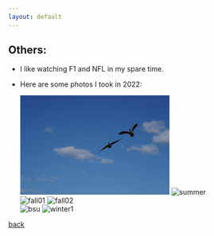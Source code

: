 ```yaml
---
layout: default
---
```


## Others:

* I like watching F1 and NFL in my spare time.

* Here are some photos I took in 2022:

  <img src="photos/2022/spring01.JPG" alt="spring1" width="300" height="200"/>
  
  <img src="photos/2022/summer.JPG" alt="summer" width="300" height="200"/>
 
  <br />
  
  <img src="photos/2022/fall01.JPG" alt="fall01" width="300" height="200"/>
  
  <img src="photos/2022/fall02.JPG" alt="fall02" width="300" height="200"/>
  
  <br />
  
  <img src="photos/2022/ballstate.JPG" alt="bsu" width="200" height="300"/>
 
  <img src="photos/2022/winter01.JPG" alt="winter1" width="200" height="300"/>
  
  
[back](./)


